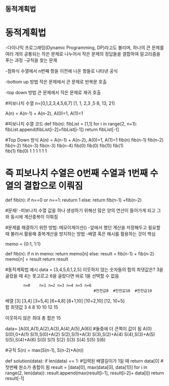 ## 동적계획법

# 동적계획법
-다이나믹 프로그래밍(Dynamic Programming, DP)라고도 불리며, 하나의 큰 문제를 여러 개의 공통되는 작은 문제로 나누어서 작은 문제의 정답들을 결합하여 알고리즘을 푸는 과정
-규칙을 찾는 문제

-점화식
수열에서 n번째 항을 이전에 나온 항들로 나타낸 공식

-bottom up 방법
작은 문제에서 큰 문제로 반복문 호출

-top down 방법
큰 문제에서 작은 문제로 재귀 호출

#피보나치 수열
n=[0,1,2,3,4,5,6,7]
  [1, 1, 2,3 ,5 8, 13, 21]

A(n) = A(n-1) + A(n-2), A(0)=1, A(1)=1

#피보나치 수열 코드
def fib(n):
    fibList = [1,1]
    for i in range(2, n+1):
        fibList.append(fibList[i-2]+fibList[i-1])
    return fibList[-1]

#Top Down 방식
A(n) = A(n-1) + A(n-2), A(0)=1, A(1)=1
                    fib(n)
      fib(n-1)                  fib(n-2)
fib(n-2)    fib(n-3)      fib(n-3)    fib(n-4)
 fib(0)      fib(0)        fib(1))     fib(1)                           
       fib(1)                     fib(0)
   1     1     1             1      1      1   

# 즉 피보나치 수열은 0번째 수열과 1번째 수열의 결합으로 이뤄짐

def fib(n):
    if n==0 or n==1:
        reuturn 1
    else:
        return fib(n-1) +fib(n-2)

#문제! 
 -피보나치 수열 값을 하나 생성하기 위해선 많은 양의 연산이 들어가게 되고 
 그와 동시에 계산중복이 이뤄짐

#문제를 해결하기 위한 방법: 메모이제이션()
-앞에서 했던 계산을 저장해두고 필요할 때 불러서 활용해 중복계산을 방지하는 방법 
-배열 혹은 해시를 활용하는 것이 핵심

memo = {0:1, 1:1}

def fib(n):
    if n in memo:
        return memo[n]
    else:
        result = fib(n-1) + fib(n-2)
        memo[n] = result
        return result

#동적계획법 예시
data = [3,4,5,6,1,2,5]
이웃하지 않는 숫자들의 합의 최댓값은?
3을 골랐을 때 4는 못고르고 6을 골랐다면 바로 1을 선택할 수 없음

            n=0    n=1 n=2 n=3 n=4 n=5 n=6  
                                           #전전값8  #전전값10  #전전값10
배열        [3]   [3,4]  [3+5,4]  [6+4,8]  [8+1,10]  [10+2,10]  [12, 10+5]  
합 최댓값    3      4       8        10       10         12         15  

이웃하지 않은 최대 총 합은 15

data= [A(0),A(1),A(2),A(3),A(4),A(5),A(6)]
#둘중에 더 큰쪽이 값이 됨
A(0)  S(0),0+A(1)  S(1),S(0)+A(2)  S(2),S(1)+A(3)  S(3),S(2)+A(4)  S(4),S(3)+A(5)  S(5),S(4)+A(6)
S(0)      S(1)          S(2)            S(3)            S(4)           S(5)             S(6)

#규칙
S(n) = max(S(n-1), S(n-2)+A(n))

def solution(data):
    if len(data) == 1: #입력된 배열길이가 1일 때 
        return data[0]  #첫번째 원소가 총합이 됨
    result = [data[0], max(data[0], data[1])]
    for i in range(2, len(data)):
        result.append(max(result[i-1], result[i-2]+ data[i])
    return result[-1]
